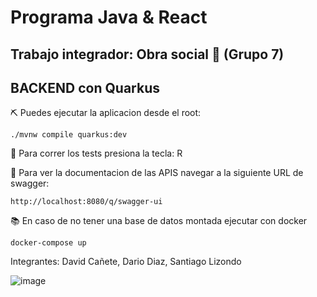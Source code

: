 # Programa Java & React

## Trabajo integrador: Obra social 🏥 (Grupo 7)

## BACKEND con Quarkus

⛏ Puedes ejecutar la aplicacion desde el root:

```shell script
./mvnw compile quarkus:dev
```

👾 Para correr los tests presiona la tecla: R

📄 Para ver la documentacion de las APIS navegar a la siguiente URL de swagger:

```shell script
http://localhost:8080/q/swagger-ui
```

📚 En caso de no tener una base de datos montada ejecutar con docker
```shell script
docker-compose up
```

Integrantes:
David Cañete, Dario Diaz, Santiago Lizondo

![image](https://github.com/Tilk1/softtek-obra-social-grupo07/assets/24284918/26334e36-de92-4373-9f9f-77858f964d43)



